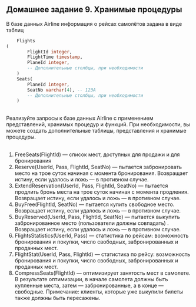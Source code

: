 ## Домашнее задание 9. Хранимые процедуры

В базе данных Airline информация о рейсах самолётов задана в виде таблиц

```sql
    Flights
(
        FlightId integer,
        FlightTime timestamp,
        PlaneId integer,
        -- Дополнительные столбцы, при необходимости
    )
    Seats(
        PlaneId integer,
        SeatNo varchar(4), -- 123A
        -- Дополнительные столбцы, при необходимости
    )
```

<br>
Реализуйте запросы к базе данных Airline с применением представлений, хранимых процедур и функций. При необходимости, вы можете создать дополнительные таблицы, представления и хранимые процедуры.
<br>
<br>

1. FreeSeats(FlightId) — список мест, доступных для продажи и для бронирования
2. Reserve(UserId, Pass, FlightId, SeatNo) — пытается забронировать место на трое суток начиная с момента бронирования.
   Возвращает истину, если удалось и ложь — в противном случае.
3. ExtendReservation(UserId, Pass, FlightId, SeatNo) — пытается продлить бронь места на трое суток начиная с момента
   продления. Возвращает истину, если удалось и ложь — в противном случае.
4. BuyFree(FlightId, SeatNo) — пытается купить свободное место. Возвращает истину, если удалось и ложь — в противном
   случае.
5. BuyReserved(UserId, Pass, FlightId, SeatNo) — пытается выкупить забронированное место (пользователи должны совпадать)
   . Возвращает истину, если удалось и ложь — в противном случае.
6. FlightsStatistics(UserId, Pass) — статистика по рейсам: возможность бронирования и покупки, число свободных,
   забронированных и проданных мест.
7. FlightStat(UserId, Pass, FlightId) — статистика по рейсу: возможность бронирования и покупки, число свободных,
   забронированных и проданных мест.
8. CompressSeats(FlightId) — оптимизирует занятость мест в самолете. В результате оптимизации, в начале самолета должны
   быть купленные места, затем — забронированные, а в конце — свободные. Примечание: клиенты, которые уже выкупили
   билеты также должны быть пересажены.